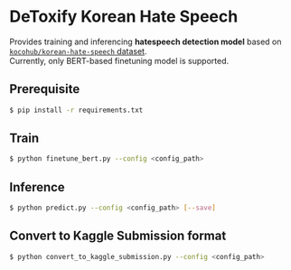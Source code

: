 # DeToxify Korean Hate Speech
Provides training and inferencing **hatespeech detection model** based on [`kocohub/korean-hate-speech` dataset](https://github.com/kocohub/korean-hate-speech). <br>
Currently, only BERT-based finetuning model is supported.

## Prerequisite
```bash
$ pip install -r requirements.txt
```

## Train
```bash
$ python finetune_bert.py --config <config_path>
```

## Inference
```bash
$ python predict.py --config <config_path> [--save]
```

## Convert to Kaggle Submission format
```bash
$ python convert_to_kaggle_submission.py --config <config_path>
```

